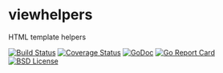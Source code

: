 # viewhelpers
HTML template helpers

[![Build Status](https://travis-ci.org/linkosmos/viewhelpers.svg?branch=master)](https://travis-ci.org/linkosmos/viewhelpers)
[![Coverage Status](https://coveralls.io/repos/github/linkosmos/viewhelpers/badge.svg?branch=master)](https://coveralls.io/github/linkosmos/viewhelpers?branch=master)
[![GoDoc](http://godoc.org/github.com/linkosmos/viewhelpers?status.svg)](http://godoc.org/github.com/linkosmos/viewhelpers)
[![Go Report Card](http://goreportcard.com/badge/linkosmos/viewhelpers)](http://goreportcard.com/report/linkosmos/viewhelpers)
[![BSD License](http://img.shields.io/badge/license-BSD-blue.svg)](http://opensource.org/licenses/BSD-3-Clause)

